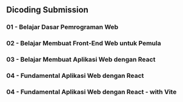 ## Dicoding Submission

### 01 - Belajar Dasar Pemrograman Web
### 02 - Belajar Membuat Front-End Web untuk Pemula
### 03 - Belajar Membuat Aplikasi Web dengan React
### 04 - Fundamental Aplikasi Web dengan React
### 04 - Fundamental Aplikasi Web dengan React - with Vite
